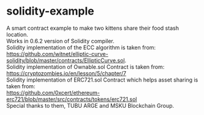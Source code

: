 # solidity-example
A smart contract example to make two kittens share their food stash location.   
Works in 0.6.2 version of Solidity compiler.  
Solidity implementation of the ECC algorithm is taken from:  
https://github.com/witnet/elliptic-curve-solidity/blob/master/contracts/EllipticCurve.sol.   
Solidity implementation of Ownable.sol Contract is taken from:  
https://cryptozombies.io/en/lesson/5/chapter/7  
Solidity implementation of ERC721.sol Contract which helps asset sharing is taken from:  
https://github.com/0xcert/ethereum-erc721/blob/master/src/contracts/tokens/erc721.sol  
Special thanks to them, TUBU ARGE and MSKU Blockchain Group.
